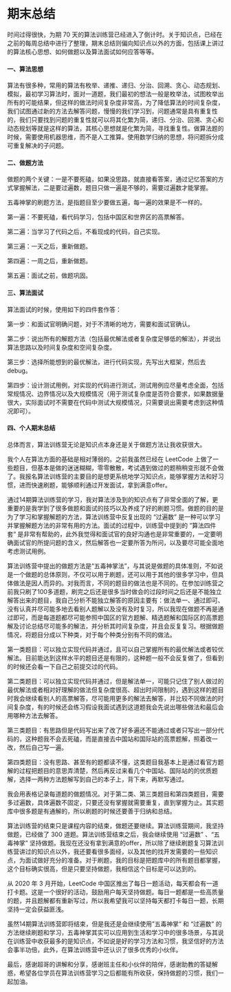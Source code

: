 # 期末总结

时间过得很快，为期 70 天的算法训练营已经进入了倒计时。关于知识点，已经在之前的每周总结中进行了整理，期末总结则偏向知识点以外的方面，包括课上讲过的算法核心思想、如何做题以及算法面试如何应答等等。

#### 一、算法思想

算法有很多种，常用的算法有枚举、递推、递归、分治、回溯、贪心、动态规划、模拟，最初学习算法时，面对一道题，我们最初的想法一般是枚举法，试图枚举出所有的可能结果，但这样的做法时间复杂度非常高，为了降低算法的时间复杂度，我们试图通过新的方法去解答问题，慢慢的我们学习到，问题通常是具有重复性的，我们只要找到问题的重复性就可以将其化繁为简，递归、分治、回溯、贪心和动态规划等就是这样的算法，其核心思想就是化繁为简，寻找重复性。做算法题的时候，需要使用机器思维，而不是人工推算。使用数学归纳的思想，将问题拆分成可重复解决的子问题。

#### 二、做题方法

做题的两个关键：一是不要死磕，如果没思路，就直接看答案，通过记忆答案的方式掌握解法，二是要过遍数，题目只做一遍是不够的，需要过遍数才能掌握。

五毒神掌的刷题方法，是指题目至少要做五遍，每一遍的效果是不一样的。

第一遍：不要死磕，看代码学习，包括中国区和世界区的高票解答。

第二遍：当学习了代码之后，不看现成的代码，自己实现。

第三遍：一天之后，重新做题。

第四遍：一周之后，重新做题。

第五遍：面试之前，做题巩固。

#### 三、算法面试

算法面试的时候，使用如下的四件套作答：

第一步：和面试官明确问题，对于不清晰的地方，需要和面试官确认。

第二步：说出所有的解题方法（包括最优解法或者复杂度足够低的解法），并说出算法思路以及时间复杂度和空间复杂度。

第三步：选择所能想到的最优解法，进行代码实现，先写出大框架，然后去debug。

第四步：设计测试用例，对实现的代码进行测试，测试用例应尽量考虑全面，包括常规情况、边界情况以及大规模情况（用于测试复杂度是否符合要求，如果数据量很大，实际面试时不需要在代码中测试大规模情况，只需要说出需要考虑到这种情况即可）。

#### 四、个人期末总结

总体而言，算法训练营无论是知识点本身还是关于做题方法让我收获很大。

我个人在算法方面的基础是相对薄弱的。之前我虽然已经在 LeetCode  上做了一些题目，但基本是做的迷迷糊糊，零零散散，考试遇到做过的题稍稍变形就不会做了。我报名算法训练营的主要目的是想更系统地学习知识点，能够掌握方法和好习惯，进而快速刷题，能够顺利通过开发面试，拿到满意offer。

通过14期算法训练营的学习，我对算法涉及到的知识点有了非常全面的了解，更重要的是我学到了很多做题和面试的技巧以及养成了好的刷题习惯。做题的目的是为了学习和掌握解题的方法，算法训练营中反复出现的 “过遍数” 是一种可以学习并掌握解题方法的非常有用的方法。面试的过程中，训练营中提到的 ”算法四件套“ 是非常有帮助的，此外我觉得和面试官的良好沟通也是非常重要的，一定要明确面试官的所提问题的含义，然后解答也一定要所答为所问，以及要尽可能全面地考虑测试用例。

算法训练营中提出的做题方法是“五毒神掌法”，与其说是做题的具体准则，不如说是一个做题的总体原则，不仅可以用于刷题，还可以用于其他的很多学习中，但具体做法是因人而异的。对我而言，不同的题目的做法也是不同的。在参加训练营之前我只刷了100多道题，刷完之后还是很多当时做会的过段时间之后还是不能独立解答出来的题目，我自己分析不能独立解答的原因主要有：做法单一、通过即可、没有认真并尽可能多地去看别人题解以及没有及时复习，所以我现在做题不再是通过即可，而是每道题都尽可能参照中国区的官方题解、精选题解和国际区的高票题解及讨论总结尽可能多的解法，并分析其时间复杂度，并且会反复复习。根据做题情况，将题目分成以下种类，对于每个种类分别有不同的做法。

第一类题目：可以独立实现代码并通过，且可以自己掌握所有的最优解法或者较优解法。目前能达到这样水平的题目还是有限的，这种题一般不会反复做了，但看到的时候还会看一下自己之前提交过的代码。

第二类题目：可以独立实现代码并通过，但是解法单一，可能只记住了别人做过的最优解法或者相对好理解的做法但复杂度很高、超出时间限制的，遇到这样的题目时我会继续看别人的高票解答，尽可能用更多的解法去解答，并比较不同做法的时间复杂度，有的时候还会练习假设我面试遇到这道题我会先说出哪些做法和最后会用哪种方法去解答。

第三类题目：有思路但是代码写出来了改了好多遍还不能通过或者只写出一部分代码的，这种题我不会去死磕，而是直接去中国站和国际站的高票题解，照着改一改，然后自己写一遍。

第四类题目：没有思路、甚至有的题都读不懂，这类题目我基本上是通过看官方题解的过程把题目的意思弄清楚，然后再反过来看几个中国站、国际站的的优质题解，选择一两种方法题解写到自己的本子上，背下来，再默写通过。

我会用表格记录每道题的做题情况。对于第二类、第三类题目和第四类题目，需要多过遍数，具体遍数不固定，只要还没有掌握就需要重复，直到掌握为止。其实题库中很多题是有通解的，所以刷题的时候还要善于归纳和总结。

算法训练营的结束只是课程内容的结束，做题还要继续。算法训练营期间，我坚持做题，已经做了 300  道题。算法训练营结束之后，我会继续使用 “过遍数” 、“五毒神掌” 坚持做题。我现在还没有拿到满意的offer，所以除了继续刷题复习算法训练营讲过的知识点以外，我还要看很多面经，以及其他的找开发需要的一些知识点，为面试做好充分的准备。对于刷题，我的目标是把题库中的所有题目都掌握，这个目标确实很高，但是只要坚持做题，我相信这个目标是可以达到的。

从 2020 年 3 月开始，LeetCode  中国区推出了每日一题活动，每天都会有一道打卡题。这是一个很好的活动，鼓励用户每天坚持做题。每日一题都是一些高质量的题，并且题解都有重新写过，所以我希望我可以坚持每天都打卡每日一题，长期坚持一定会获益匪浅。

虽然14期算法训练营即将结束，但是我还是会继续使用”五毒神掌“ 和 “过遍数” 的方法继续刷题和学习，五毒神掌其实可以应用到生活和学习中的很多场景，与其说在训练营中收获最多的是知识点，不如说是好的学习方法和习惯，我坚信好的方法会事半功倍，此外，在算法训练营中还认识了很多优秀的小伙伴。

最后，感谢超哥的讲解和分享，感谢班主任和小伙伴的陪伴，感谢助教的答疑解惑，希望各位学员在算法训练营学习之后都能有所收获，保持做题的习惯，我们一起加油。

